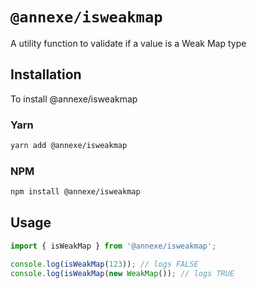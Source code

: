 # `@annexe/isweakmap`

A utility function to validate if a value is a Weak Map type

## Installation

To install @annexe/isweakmap

### Yarn

```sh
yarn add @annexe/isweakmap
```

### NPM

```sh
npm install @annexe/isweakmap
```

## Usage

```ts
import { isWeakMap } from '@annexe/isweakmap';

console.log(isWeakMap(123)); // logs FALSE
console.log(isWeakMap(new WeakMap()); // logs TRUE
```
